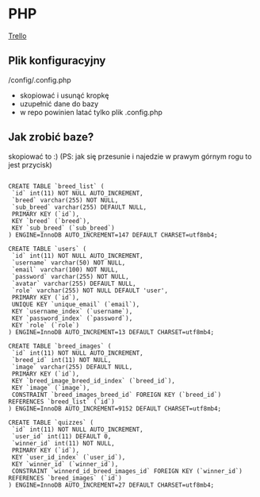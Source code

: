 # PHP

[Trello](https://trello.com/b/os4W8MXa/php)

## Plik konfiguracyjny

/config/.config.php

+ skopiować i usunąć kropkę
+ uzupełnić dane do bazy
+ w repo powinien latać tylko plik .config.php

## Jak zrobić baze?

skopiować to :) (PS: jak się przesunie i najedzie w prawym górnym rogu to jest przycisk)

```

CREATE TABLE `breed_list` (
 `id` int(11) NOT NULL AUTO_INCREMENT,
 `breed` varchar(255) NOT NULL,
 `sub_breed` varchar(255) DEFAULT NULL,
 PRIMARY KEY (`id`),
 KEY `breed` (`breed`),
 KEY `sub_breed` (`sub_breed`)
) ENGINE=InnoDB AUTO_INCREMENT=147 DEFAULT CHARSET=utf8mb4;

CREATE TABLE `users` (
 `id` int(11) NOT NULL AUTO_INCREMENT,
 `username` varchar(50) NOT NULL,
 `email` varchar(100) NOT NULL,
 `password` varchar(255) NOT NULL,
 `avatar` varchar(255) DEFAULT NULL,
 `role` varchar(255) NOT NULL DEFAULT 'user',
 PRIMARY KEY (`id`),
 UNIQUE KEY `unique_email` (`email`),
 KEY `username_index` (`username`),
 KEY `password_index` (`password`),
 KEY `role` (`role`)
) ENGINE=InnoDB AUTO_INCREMENT=13 DEFAULT CHARSET=utf8mb4;

CREATE TABLE `breed_images` (
 `id` int(11) NOT NULL AUTO_INCREMENT,
 `breed_id` int(11) NOT NULL,
 `image` varchar(255) DEFAULT NULL,
 PRIMARY KEY (`id`),
 KEY `breed_image_breed_id_index` (`breed_id`),
 KEY `image` (`image`),
 CONSTRAINT `breed_images_breed_id` FOREIGN KEY (`breed_id`) REFERENCES `breed_list` (`id`)
) ENGINE=InnoDB AUTO_INCREMENT=9152 DEFAULT CHARSET=utf8mb4;

CREATE TABLE `quizzes` (
 `id` int(11) NOT NULL AUTO_INCREMENT,
 `user_id` int(11) DEFAULT 0,
 `winner_id` int(11) NOT NULL,
 PRIMARY KEY (`id`),
 KEY `user_id_index` (`user_id`),
 KEY `winner_id` (`winner_id`),
 CONSTRAINT `winnerd_id_breed_images_id` FOREIGN KEY (`winner_id`) REFERENCES `breed_images` (`id`)
) ENGINE=InnoDB AUTO_INCREMENT=27 DEFAULT CHARSET=utf8mb4;

```
